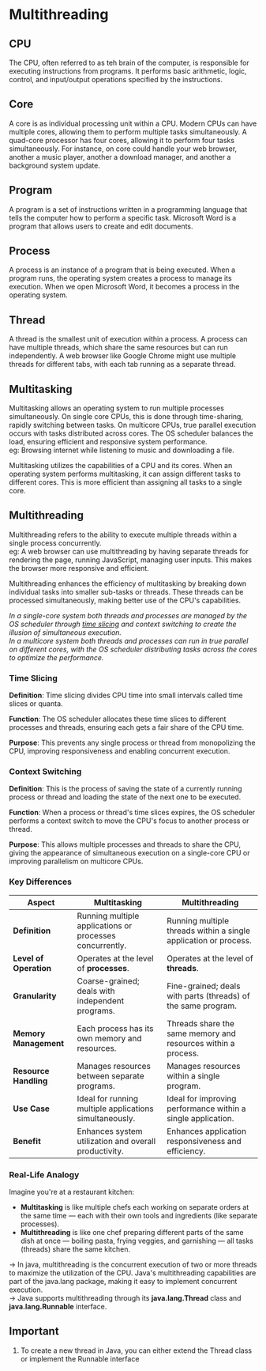 # Multithreading

## CPU
The CPU, often referred to as teh brain of the computer, is responsible for executing instructions from programs. It performs basic arithmetic, logic, control, and input/output operations specified by the instructions.

## Core
A core is as individual processing unit within a CPU. Modern CPUs can have multiple cores, allowing them to perform multiple tasks simultaneously.
A quad-core processor has four cores, allowing it to perform four tasks simultaneously. For instance, on core could handle your web browser, another a music player, another a download manager, and another a background system update.

## Program
A program is a set of instructions written in a programming language that tells the computer how to perform a specific task. 
Microsoft Word is a program that allows users to create and edit documents.

## Process
A process is an instance of a program that is being executed. When a program runs, the operating system creates a process to manage its execution.
When we open Microsoft Word, it becomes a process in the operating system.

## Thread
A thread is the smallest unit of execution within a process. A process can have multiple threads, which share the same resources but can run independently.
A web browser like Google Chrome might use multiple threads for different tabs, with each tab running as a separate thread.

## Multitasking
Multitasking allows an operating system to run multiple processes simultaneously. On single core CPUs, this is done through time-sharing, rapidly switching between tasks. On multicore CPUs, true parallel execution occurs with tasks distributed across cores. The OS scheduler balances the load, ensuring efficient and responsive system performance.  
eg: Browsing internet while listening to music and downloading a file.

Multitasking utilizes the capabilities of a CPU and its cores. When an operating system performs multitasking, it can assign different tasks to different cores. This is more efficient than assigning all tasks to a single core.

## Multithreading
Multithreading refers to the ability to execute multiple threads within a single process concurrently.  
eg: A web browser can use multithreading by having separate threads for rendering the page, running JavaScript, managing user inputs. This makes the browser more responsive and efficient.

Multithreading enhances the efficiency of multitasking by breaking down individual tasks into smaller sub-tasks or threads. These threads can be processed simultaneously, making better use of the CPU's capabilities.

_In a single-core system both threads and processes are managed by the OS scheduler through [time slicing](#time-slicing) and context switching to create the illusion of simultaneous execution._  
_In a multicore system both threads and processes can run in true parallel on different cores, with the OS scheduler distributing tasks across the cores to optimize the performance._

### Time Slicing
**Definition**: Time slicing divides CPU time into small intervals called time slices or quanta.

**Function**: The OS  scheduler allocates these time slices to different processes and threads, ensuring each gets a fair share of the CPU time.

**Purpose**: This prevents any single process or thread from monopolizing the CPU, improving responsiveness and enabling concurrent execution.

### Context Switching
**Definition**: This is the process of saving the state of a currently running process or thread and loading the state of the next one to be executed.

**Function**: When a process or thread's time slices expires, the OS scheduler performs a context switch to move the CPU's focus to another process or thread.

**Purpose**: This allows multiple processes and threads to share the CPU, giving the appearance of simultaneous execution on a single-core CPU or improving parallelism on multicore CPUs.


### Key Differences

| Aspect                 | Multitasking                                             | Multithreading                                                   |
|------------------------|----------------------------------------------------------|------------------------------------------------------------------|
| **Definition**         | Running multiple applications or processes concurrently. | Running multiple threads within a single application or process. |
| **Level of Operation** | Operates at the level of **processes**.                  | Operates at the level of **threads**.                            |
| **Granularity**        | Coarse-grained; deals with independent programs.         | Fine-grained; deals with parts (threads) of the same program.    |
| **Memory Management**  | Each process has its own memory and resources.           | Threads share the same memory and resources within a process.    |
| **Resource Handling**  | Manages resources between separate programs.             | Manages resources within a single program.                       |
| **Use Case**           | Ideal for running multiple applications simultaneously.  | Ideal for improving performance within a single application.     |
| **Benefit**            | Enhances system utilization and overall productivity.    | Enhances application responsiveness and efficiency.              |

### Real-Life Analogy

Imagine you're at a restaurant kitchen:

- **Multitasking** is like multiple chefs each working on separate orders at the same time — each with their own tools and ingredients (like separate processes).
- **Multithreading** is like one chef preparing different parts of the same dish at once — boiling pasta, frying veggies, and garnishing — all tasks (threads) share the same kitchen.

-> In java, multithreading is the concurrent execution of two or more threads to maximize the utilization of the CPU. Java's multithreading capabilities are part of the java.lang package, making it easy to implement concurrent execution.  
-> Java supports multithreading through its **java.lang.Thread** class and **java.lang.Runnable** interface.

## Important
1. To create a new thread in Java, you can either extend the Thread class or implement the Runnable interface
